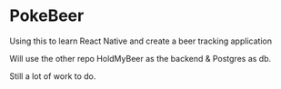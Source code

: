 # PokeBeer
Using this to learn React Native and create a beer tracking application

Will use the other repo HoldMyBeer as the backend & Postgres as db.

Still a lot of work to do.
